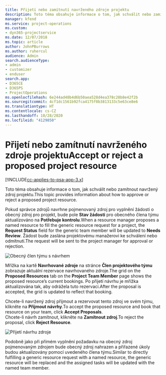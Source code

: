 ```yaml
---
title: Přijetí nebo zamítnutí navrženého zdroje projektu
description: Toto téma obsahuje informace o tom, jak schválit nebo zamítnout navržený zdroj projektu.
manager: kfend
ms.service: project-operations
ms.custom:
- dyn365-projectservice
ms.date: 12/07/2018
ms.topic: article
author: JohnPBurrows
ms.author: ruhercul
audience: Admin
search.audienceType:
- admin
- customizer
- enduser
search.app:
- D365CE
- D365PS
- ProjectOperations
ms.openlocfilehash: 6e244ad48b4d6b50aea528d4ea378c28b8e42f2b
ms.sourcegitcommit: 4cf1dc1561b92fca4175f0b3813133c5e63ce8e6
ms.translationtype: HT
ms.contentlocale: cs-CZ
ms.lasthandoff: 10/28/2020
ms.locfileid: "4129850"
---
```

# <a name="accept-or-reject-a-proposed-project-resource"></a><span data-ttu-id="a28f3-103">Přijetí nebo zamítnutí navrženého zdroje projektu</span><span class="sxs-lookup"><span data-stu-id="a28f3-103">Accept or reject a proposed project resource</span></span>

[!INCLUDE[cc-applies-to-psa-app-3.x](../includes/cc-applies-to-psa-app-3x.md)]

<span data-ttu-id="a28f3-104">Toto téma obsahuje informace o tom, jak schválit nebo zamítnout navržený zdroj projektu.</span><span class="sxs-lookup"><span data-stu-id="a28f3-104">This topic provides information about how to approve or reject a proposed project resource.</span></span>

<span data-ttu-id="a28f3-105">Pokud správce zdrojů navrhne pojmenovaný zdroj pro vyplnění žádosti o obecný zdroj pro projekt, bude pole **Stav žádosti** pro obecného člena týmu aktualizováno na **Potřebuje kontrolu**.</span><span class="sxs-lookup"><span data-stu-id="a28f3-105">When a resource manager proposes a named resource to fill the generic resource request for a project, the **Request Status** field for the generic team member will be updated to **Needs Review**.</span></span> <span data-ttu-id="a28f3-106">Žádost bude zaslána projektovému manažerovi ke schválení nebo odmítnutí.</span><span class="sxs-lookup"><span data-stu-id="a28f3-106">The request will be sent to the project manager for approval or rejection.</span></span>

![Obecný člen týmu s návrhem](media/RM-how-to-19.png)

<span data-ttu-id="a28f3-108">Mřížka na kartě **Navrhované zdroje** na stránce **Člen projektového týmu** zobrazuje aktuální rezervace navrhovaného zdroje.</span><span class="sxs-lookup"><span data-stu-id="a28f3-108">The grid on the **Proposed Resources** tab on the **Project Team Member** page shows the proposed resource’s current bookings.</span></span> <span data-ttu-id="a28f3-109">Po přijetí návrhu je mřížka aktualizována tak, aby odrážela tuto rezervaci.</span><span class="sxs-lookup"><span data-stu-id="a28f3-109">After the proposal is accepted, the grid is updated to reflect that booking.</span></span> 

<span data-ttu-id="a28f3-110">Chcete-li navržený zdroj přijmout a rezervovat tento zdroj ve svém týmu, klikněte na **Přijmout návrhy**.</span><span class="sxs-lookup"><span data-stu-id="a28f3-110">To accept the proposed resource and book that resource on your team, click **Accept Proposals**.</span></span>  
<span data-ttu-id="a28f3-111">Chcete-li návrh zamítnout, klikněte na **Zamítnout zdroj**.</span><span class="sxs-lookup"><span data-stu-id="a28f3-111">To reject the proposal, click **Reject Resource**.</span></span>

![Přijetí návrhu zdroje](media/RM-how-to-20.png) 

<span data-ttu-id="a28f3-113">Podobně jako při přímém vyplnění požadavku na obecný zdroj pojmenovaným zdrojem bude obecný zdroj nahrazen a přiřazené úkoly budou aktualizovány pomocí uvedeného člena týmu.</span><span class="sxs-lookup"><span data-stu-id="a28f3-113">Similar to directly fulfilling a generic resource request with a named resource, the generic resource will be replaced and the assigned tasks will be updated with the named team member.</span></span>
